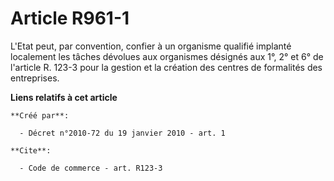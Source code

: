 # Article R961-1

L'Etat peut, par convention, confier à un organisme qualifié implanté localement les tâches dévolues aux organismes désignés
aux 1°, 2° et 6° de l'article R. 123-3 pour la gestion et la création des centres de formalités des entreprises.

**Liens relatifs à cet article**

	**Créé par**:

	  - Décret n°2010-72 du 19 janvier 2010 - art. 1

	**Cite**:

	  - Code de commerce - art. R123-3
